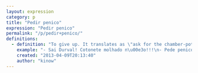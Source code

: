 ```yaml
---
layout: expression
category: p
title: "Pedir penico"
expression: "Pedir penico"
permalink: "/p/pedir+penico/"
definitions:
  - definition: "To give up. It translates as \"ask for the chamber-pot\". That's also what most older brothers force the younger ones to say when they are bullying them."
    example: "- Sai Durval! Cotonete molhado n\u00e3o!!!\n- Pede penico! Pede penico!\n- T\u00e1 bom! Penico!\n- H\u00e1! Bichinha!!!"
    created: "2013-04-09T20:13:40"
    author: "kinow"
---
```

